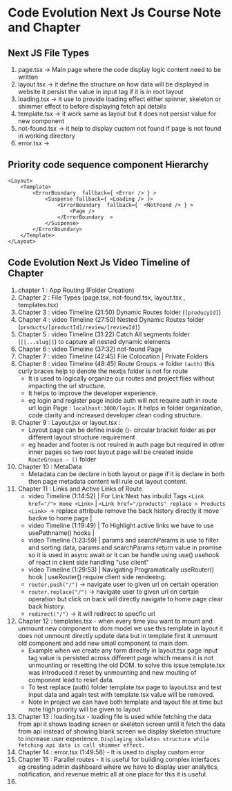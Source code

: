 # Code Evolution Next Js Course Note and Chapter

## Next JS File Types

1. page.tsx -> Main page where the code display logic content need to be written
2. layout.tsx -> it define the structure on how data will be displayed in website it persist the value in input tag if it is in root layout
3. loading.tsx -> it use to provide loading effect either spinner, skeleton or shimmer effect to before displaying fetch api details
4. template.tsx -> it work same as layout but it does not persist value for new component
5. not-found.tsx -> it help to display custom not found if page is not found in working directory
6. error.tsx ->

## Priority code sequence component Hierarchy

```
<Layout>
    <Template>
        <ErrorBoundary  fallback={ <Error /> } >
            <Suspense fallback={ <Loading /> }>
                <ErrorBoundary  fallback={  <NotFound /> } >
                    <Page />
                </ErrorBoundary  >
            </Suspense>
        </ErrorBoundary>
    </Template>
</Layout>
```

## Code Evolution Next Js Video Timeline of Chapter

1. chapter 1 : App Routing (Folder Creation)
2. Chapter 2 : File Types (page.tsx, not-found.tsx, layout.tsx , templates.tsx)
3. Chapter 3 : video Timeline (21:50) Dynamic Routes folder (`[producyId]`)
4. Chapter 4 : video Timeline (27:50) Nested Dynamic Routes folder (`products/[productId]/review/[reviewId]`)
5. Chapter 5 : video Timeline (31:22) Catch All segments folder (`[[...slug]]`) to capture all nested dynamic elements
6. Chapter 6 : video Timeline (37:32) not-found Page
7. Chapter 7 : video Timeline (42:45) File Colocation | Private Folders
8. Chapter 8 : video Timeline (48:45) Route Groups -> folder `(auth)` this curly braces help to denote the nextjs folder is not for route <br>
   - It is used to logically organize our routes and project files without impacting the url structure.
   - It helps to improve the developer experience.
   - eg login and register page inside auth will not require auth in route url login Page : `localhost:3000/login`. It helps in folder organization, code clarity and increased developer clean coding structure.
9. Chapter 9 : Layout.jsx or layout.tsx :
   - Layout page can be define inside ()- circular bracket folder as per different layout structure requirement
   - eg header and footer is not reuired in auth page but required in other inner pages so two root layout page will be created inside `RouteGroups - ()` folder
10. Chapter 10 : MetaData
    - Metadata can be declare in both layout or page if it is declare in both then page metadata content will rule out layout content.
11. Chapter 11 : Links and Active Links of Route
    - video Timeline (1:14:52) | For Link Next has inbuild Tags `<Link href="/"> Home <Link>` | `<Link href="/products" replace > Products <Link>` -> replace attribute remove the back history directly it move backw to home page |
    - video Timeline (1:19:49) | To Highlight active links we have to use usePathname() hooks |
    - video Timeline (1:23:59) | params and searchParams is use to filter and sorting data, params and searchParams return value in promise so it is used in async await or it can be handle using use() usehook of react in client side handling "use client"
    - video Timeline (1:29:53) | Navigating Programatically useRouter() hook | useRouter() require client side rendeeing.
    - `router.push("/")` -> navigate user to given url on certain operation
    - `router.replace("/")` -> navigate user to given url on certain operation but click on back will directly navigate to home page clear back history.
    - `redirect("/")` -> it will redirect to specfic url
12. Chapter 12 : templates.tsx - when every time you want to mount and unmount new component to dom model we use this template in layout it does not unmount directly update data but in template first it unmount old component and add new small component to main dom.
    - Example when we create any form directly in layout.tsx page input tag value is persisted across different page which means it is not unmounting or resetting the old DOM. to solve this issue template.tsx was introduced it reset by unmounting and new mouting of component lead to reset data.
    - To test replace (auth) folder template.tsx page to layout.tsx and test input data and again test with template.tsx value will be removed.
    - Note in project we can have both template and layout file at time but note high priority will be given to layout
13. Chapter 13 : loading.tsx - loading file is used while fetching the data from api it shows loading screen or skeleton screen until it fetch the data from api instead of showing blank screen we display skeleton structure to increase user experience. `Displaying skeleton structure while fetching api data is call shimmer effect.`
14. Chapter 14 : error.tsx (1:49:58) - It is used to display custom error
15. Chapter 15 : Parallel routes - it is useful for building complex interfaces eg creating admin dashboard where we have to display user analytics, notification, and revenue metric all at one place for this it is useful.
16.
